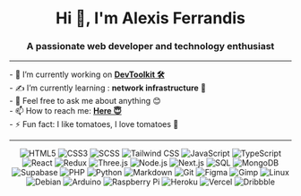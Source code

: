 <h1 align="center">Hi 👋, I'm Alexis Ferrandis</h1>
<h3 align="center">A passionate web developer and technology enthusiast</h3>

---

<div style="display: flex; align-items: flex-start;">
  <!-- Card for GitHub Top Languages -->
  <!-- <div style="flex: 1.1; padding-right: 10px;">
    <img src="https://github-readme-stats.vercel.app/api/top-langs/?username=AlexisFerrandis&theme=blue-green" alt="Top Langs" style="width: 100%;">
  </div> -->

  <!-- Description Section -->
  <div style="flex: 1;">
    - 🔭 I’m currently working on <strong><a href="https://dev-toolkit-vert.vercel.app/">DevToolkit 🛠️</a></strong><br>
    - ✍️ I’m currently learning : <strong>network infrastructure</strong> 🛜<br>
    - 💬 Feel free to ask me about anything 😊<br>
    - 📫 How to reach me: <strong><a href="https://alexisferrandis.com/contact">Here 😇</a></strong><br>
    - ⚡ Fun fact: I like tomatoes, I love tomatoes 🍅
  </div>
</div>

---

<p align="center">
  <img src="https://img.shields.io/badge/HTML5-E34F26?style=flat&logo=html5&logoColor=white" alt="HTML5">
  <img src="https://img.shields.io/badge/CSS3-1572B6?style=flat&logo=css3&logoColor=white" alt="CSS3">
  <img src="https://img.shields.io/badge/SCSS-CC6699?style=flat&logo=sass&logoColor=white" alt="SCSS">
  <img src="https://img.shields.io/badge/Tailwind%20CSS-06B6D4?style=flat&logo=tailwindcss&logoColor=white" alt="Tailwind CSS">
  <img src="https://img.shields.io/badge/JavaScript-F7DF1E?style=flat&logo=javascript&logoColor=black" alt="JavaScript">
  <img src="https://img.shields.io/badge/TypeScript-3178C6?style=flat&logo=typescript&logoColor=white" alt="TypeScript">
  <img src="https://img.shields.io/badge/React-61DAFB?style=flat&logo=react&logoColor=white" alt="React">
  <img src="https://img.shields.io/badge/Redux-764ABC?style=flat&logo=redux&logoColor=white" alt="Redux">
  <img src="https://img.shields.io/badge/Three.js-000000?style=flat&logo=three.js&logoColor=white" alt="Three.js">
  <img src="https://img.shields.io/badge/Node.js-339933?style=flat&logo=nodedotjs&logoColor=white" alt="Node.js">
  <img src="https://img.shields.io/badge/Next.js-000000?style=flat&logo=nextdotjs&logoColor=white" alt="Next.js">
  <img src="https://img.shields.io/badge/SQL-4479A1?style=flat&logo=postgresql&logoColor=white" alt="SQL">
  <img src="https://img.shields.io/badge/MongoDB-47A248?style=flat&logo=mongodb&logoColor=white" alt="MongoDB">
  <img src="https://img.shields.io/badge/Supabase-3ECF8E?style=flat&logo=supabase&logoColor=white" alt="Supabase">
  <img src="https://img.shields.io/badge/PHP-777BB4?style=flat&logo=php&logoColor=white" alt="PHP">
  <img src="https://img.shields.io/badge/Python-3776AB?style=flat&logo=python&logoColor=white" alt="Python">
  <img src="https://img.shields.io/badge/Markdown-000000?style=flat&logo=markdown&logoColor=white" alt="Markdown">
  <img src="https://img.shields.io/badge/Git-F05032?style=flat&logo=git&logoColor=white" alt="Git">
  <img src="https://img.shields.io/badge/Figma-F24E1E?style=flat&logo=figma&logoColor=white" alt="Figma">
  <img src="https://img.shields.io/badge/Gimp-5C5543?style=flat&logo=gimp&logoColor=white" alt="Gimp">
  <img src="https://img.shields.io/badge/Linux-FCC624?style=flat&logo=linux&logoColor=black" alt="Linux">
  <img src="https://img.shields.io/badge/Debian-A81D33?style=flat&logo=debian&logoColor=white" alt="Debian">
  <img src="https://img.shields.io/badge/Arduino-00979D?style=flat&logo=arduino&logoColor=white" alt="Arduino">
  <img src="https://img.shields.io/badge/Raspberry%20Pi-A22846?style=flat&logo=raspberry%20pi&logoColor=white" alt="Raspberry Pi">
  <img src="https://img.shields.io/badge/Heroku-430098?style=flat&logo=heroku&logoColor=white" alt="Heroku">
  <img src="https://img.shields.io/badge/Vercel-000000?style=flat&logo=vercel&logoColor=white" alt="Vercel">
  <img src="https://img.shields.io/badge/Dribbble-EA4C89?style=flat&logo=dribbble&logoColor=white" alt="Dribbble">
</p>